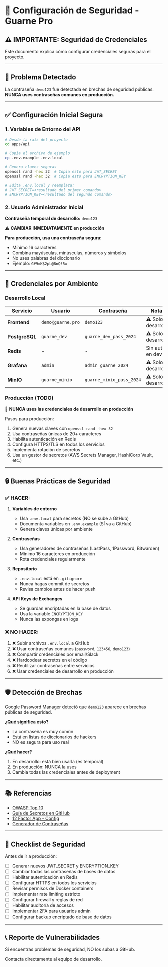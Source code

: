 # 🔐 Configuración de Seguridad - Guarne Pro

## ⚠️ IMPORTANTE: Seguridad de Credenciales

Este documento explica cómo configurar credenciales seguras para el proyecto.

---

## 🚨 Problema Detectado

La contraseña `demo123` fue detectada en brechas de seguridad públicas. **NUNCA uses contraseñas comunes en producción.**

---

## ✅ Configuración Inicial Segura

### 1. Variables de Entorno del API

```bash
# Desde la raíz del proyecto
cd apps/api

# Copia el archivo de ejemplo
cp .env.example .env.local

# Genera claves seguras
openssl rand -hex 32  # Copia esto para JWT_SECRET
openssl rand -hex 32  # Copia esto para ENCRYPTION_KEY

# Edita .env.local y reemplaza:
# JWT_SECRET=<resultado del primer comando>
# ENCRYPTION_KEY=<resultado del segundo comando>
```

### 2. Usuario Administrador Inicial

**Contraseña temporal de desarrollo:** `demo123`

⚠️ **CAMBIAR INMEDIATAMENTE en producción**

**Para producción, usa una contraseña segura:**
- Mínimo 16 caracteres
- Combina mayúsculas, minúsculas, números y símbolos
- No uses palabras del diccionario
- Ejemplo: `G#9mK$2pL@8nQ!5x`

---

## 📝 Credenciales por Ambiente

### Desarrollo Local

| Servicio | Usuario | Contraseña | Notas |
|----------|---------|------------|-------|
| **Frontend** | `demo@guarne.pro` | `demo123` | ⚠️ Solo desarrollo |
| **PostgreSQL** | `guarne_dev` | `guarne_dev_pass_2024` | ⚠️ Solo desarrollo |
| **Redis** | - | - | Sin auth en dev |
| **Grafana** | `admin` | `admin_guarne_2024` | ⚠️ Solo desarrollo |
| **MinIO** | `guarne_minio` | `guarne_minio_pass_2024` | ⚠️ Solo desarrollo |

### Producción (TODO)

🔴 **NUNCA uses las credenciales de desarrollo en producción**

Pasos para producción:
1. Genera nuevas claves con `openssl rand -hex 32`
2. Usa contraseñas únicas de 20+ caracteres
3. Habilita autenticación en Redis
4. Configura HTTPS/TLS en todos los servicios
5. Implementa rotación de secretos
6. Usa un gestor de secretos (AWS Secrets Manager, HashiCorp Vault, etc.)

---

## 🔒 Buenas Prácticas de Seguridad

### ✅ HACER:

1. **Variables de entorno**
   - Usa `.env.local` para secretos (NO se sube a GitHub)
   - Documenta variables en `.env.example` (SÍ va a GitHub)
   - Genera claves únicas por ambiente

2. **Contraseñas**
   - Usa generadores de contraseñas (LastPass, 1Password, Bitwarden)
   - Mínimo 16 caracteres en producción
   - Rota credenciales regularmente

3. **Repositorio**
   - `.env.local` está en `.gitignore`
   - Nunca hagas commit de secretos
   - Revisa cambios antes de hacer push

4. **API Keys de Exchanges**
   - Se guardan encriptadas en la base de datos
   - Usa la variable `ENCRYPTION_KEY`
   - Nunca las expongas en logs

### ❌ NO HACER:

1. ❌ Subir archivos `.env.local` a GitHub
2. ❌ Usar contraseñas comunes (`password`, `123456`, `demo123`)
3. ❌ Compartir credenciales por email/Slack
4. ❌ Hardcodear secretos en el código
5. ❌ Reutilizar contraseñas entre servicios
6. ❌ Usar credenciales de desarrollo en producción

---

## 🛡️ Detección de Brechas

Google Password Manager detectó que `demo123` aparece en brechas públicas de seguridad.

**¿Qué significa esto?**
- La contraseña es muy común
- Está en listas de diccionarios de hackers
- NO es segura para uso real

**¿Qué hacer?**
1. En desarrollo: está bien usarla (es temporal)
2. En producción: NUNCA la uses
3. Cambia todas las credenciales antes de deployment

---

## 📚 Referencias

- [OWASP Top 10](https://owasp.org/www-project-top-ten/)
- [Guía de Secretos en GitHub](https://docs.github.com/en/code-security/secret-scanning)
- [12 Factor App - Config](https://12factor.net/config)
- [Generador de Contraseñas](https://1password.com/password-generator/)

---

## 🔄 Checklist de Seguridad

Antes de ir a producción:

- [ ] Generar nuevos JWT_SECRET y ENCRYPTION_KEY
- [ ] Cambiar todas las contraseñas de bases de datos
- [ ] Habilitar autenticación en Redis
- [ ] Configurar HTTPS en todos los servicios
- [ ] Revisar permisos de Docker containers
- [ ] Implementar rate limiting estricto
- [ ] Configurar firewall y reglas de red
- [ ] Habilitar auditoría de accesos
- [ ] Implementar 2FA para usuarios admin
- [ ] Configurar backup encriptado de base de datos

---

## 📞 Reporte de Vulnerabilidades

Si encuentras problemas de seguridad, NO los subas a GitHub.

Contacta directamente al equipo de desarrollo.
